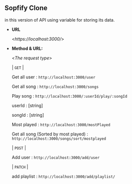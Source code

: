 **Sopfify Clone**
----
  in this version of API using variable for storing its data.

* **URL**


  <_https://localhost:3000/_>


* **Method & URL:**
  
  <_The request type_>

  | `GET` |

  Get all user : `http://localhost:3000/user` 

  Get all song : `http://localhost:3000/songs`

  Play song : `http://localhost:3000/:userId/play/:songId`

    userId : [string]

    songId : [string]

  Most played : `http://localhost:3000/mostPlayed`

  Get all song (Sorted by most played) : `http://localhost:3000/songs/sort/mostplayed`


  | `POST` | 

  Add user : `http://localhost:3000/add/user`


  | `PATCH` |
  
  add playlist : `http://localhost:3000/add/playlist/`
  

